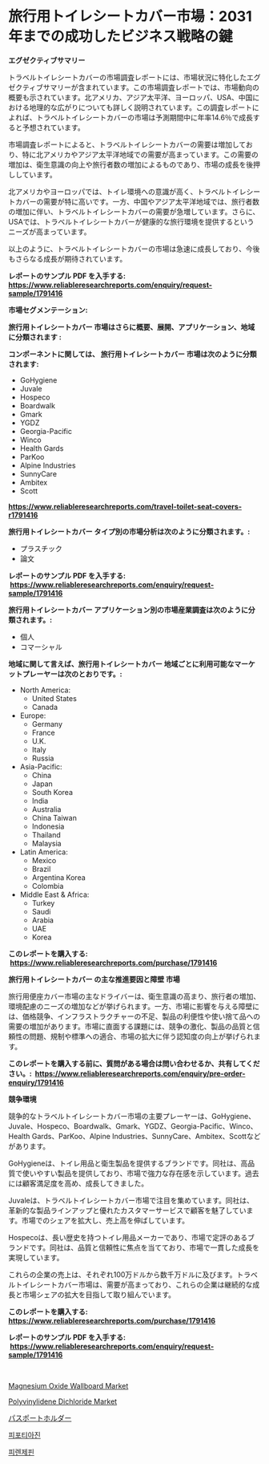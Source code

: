 <p><h1>旅行用トイレシートカバー市場：2031年までの成功したビジネス戦略の鍵</h1></p><p><strong>エグゼクティブサマリー</strong></p>
<p><p>トラベルトイレシートカバーの市場調査レポートには、市場状況に特化したエグゼクティブサマリーが含まれています。この市場調査レポートでは、市場動向の概要も示されています。北アメリカ、アジア太平洋、ヨーロッパ、USA、中国における地理的な広がりについても詳しく説明されています。この調査レポートによれば、トラベルトイレシートカバーの市場は予測期間中に年率14.6％で成長すると予想されています。</p><p>市場調査レポートによると、トラベルトイレシートカバーの需要は増加しており、特に北アメリカやアジア太平洋地域での需要が高まっています。この需要の増加は、衛生意識の向上や旅行者数の増加によるものであり、市場の成長を後押ししています。</p><p>北アメリカやヨーロッパでは、トイレ環境への意識が高く、トラベルトイレシートカバーの需要が特に高いです。一方、中国やアジア太平洋地域では、旅行者数の増加に伴い、トラベルトイレシートカバーの需要が急増しています。さらに、USAでは、トラベルトイレシートカバーが健康的な旅行環境を提供するというニーズが高まっています。</p><p>以上のように、トラベルトイレシートカバーの市場は急速に成長しており、今後もさらなる成長が期待されています。</p></p>
<p><strong>レポートのサンプル PDF を入手する: <a href="https://www.reliableresearchreports.com/enquiry/request-sample/1791416">https://www.reliableresearchreports.com/enquiry/request-sample/1791416</a></strong></p>
<p><strong>市場セグメンテーション:</strong></p>
<p><strong> 旅行用トイレシートカバー 市場はさらに概要、展開、アプリケーション、地域に分類されます :</strong></p>
<p><strong>コンポーネントに関しては、 旅行用トイレシートカバー 市場は次のように分類されます: &nbsp;</strong></p>
<p><ul><li>GoHygiene</li><li>Juvale</li><li>Hospeco</li><li>Boardwalk</li><li>Gmark</li><li>YGDZ</li><li>Georgia-Pacific</li><li>Winco</li><li>Health Gards</li><li>ParKoo</li><li>Alpine Industries</li><li>SunnyCare</li><li>Ambitex</li><li>Scott</li></ul></p>
<p><strong><a href="https://www.reliableresearchreports.com/travel-toilet-seat-covers-r1791416">https://www.reliableresearchreports.com/travel-toilet-seat-covers-r1791416</a></strong></p>
<p><strong> 旅行用トイレシートカバー タイプ別の市場分析は次のように分類されます。:</strong></p>
<p><ul><li>プラスチック</li><li>論文</li></ul></p>
<p><strong>レポートのサンプル PDF を入手する: &nbsp;<a href="https://www.reliableresearchreports.com/enquiry/request-sample/1791416">https://www.reliableresearchreports.com/enquiry/request-sample/1791416</a></strong></p>
<p><strong> 旅行用トイレシートカバー アプリケーション別の市場産業調査は次のように分類されます。:</strong></p>
<p><ul><li>個人</li><li>コマーシャル</li></ul></p>
<p><strong>地域に関して言えば、旅行用トイレシートカバー 地域ごとに利用可能なマーケットプレーヤーは次のとおりです。:</strong></p>
<p><ul>
    <li>
        North America:
        <ul>
            <li>United States</li>
            <li>Canada</li>
        </ul>
    </li>
    <li>
        Europe:
        <ul>
            <li>Germany</li>
            <li>France</li>
            <li>U.K.</li>
            <li>Italy</li>
            <li>Russia</li>
        </ul>
    </li>
    <li>
        Asia-Pacific:
        <ul>
            <li>China</li>
            <li>Japan</li>
            <li>South Korea</li>
            <li>India</li>
            <li>Australia</li>
            <li>China Taiwan</li>
            <li>Indonesia</li>
            <li>Thailand</li>
            <li>Malaysia</li>
        </ul>
    </li>
    <li>
        Latin America:
        <ul>
            <li>Mexico</li>
            <li>Brazil</li>
            <li>Argentina Korea</li>
            <li>Colombia</li>
        </ul>
    </li>
    <li>
        Middle East & Africa:
        <ul>
            <li>Turkey</li>
            <li>Saudi</li>
            <li>Arabia</li>
            <li>UAE</li>
            <li>Korea</li>
        </ul>
    </li>
    </ul></p>
<p><strong>このレポートを購入する: &nbsp;<a href="https://www.reliableresearchreports.com/purchase/1791416">https://www.reliableresearchreports.com/purchase/1791416</a></strong></p>
<p><strong>旅行用トイレシートカバー の主な推進要因と障壁 市場</strong></p>
<p><p>旅行用便座カバー市場の主なドライバーは、衛生意識の高まり、旅行者の増加、環境配慮のニーズの増加などが挙げられます。一方、市場に影響を与える障壁には、価格競争、インフラストラクチャーの不足、製品の利便性や使い捨て品への需要の増加があります。市場に直面する課題には、競争の激化、製品の品質と信頼性の問題、規制や標準への適合、市場の拡大に伴う認知度の向上が挙げられます。</p></p>
<p><strong>このレポートを購入する前に、質問がある場合は問い合わせるか、共有してください。:&nbsp; <a href="https://www.reliableresearchreports.com/enquiry/pre-order-enquiry/1791416">https://www.reliableresearchreports.com/enquiry/pre-order-enquiry/1791416</a></strong></p>
<p><strong>競争環境</strong></p>
<p><p>競争的なトラベルトイレシートカバー市場の主要プレーヤーは、GoHygiene、Juvale、Hospeco、Boardwalk、Gmark、YGDZ、Georgia-Pacific、Winco、Health Gards、ParKoo、Alpine Industries、SunnyCare、Ambitex、Scottなどがあります。</p><p>GoHygieneは、トイレ用品と衛生製品を提供するブランドです。同社は、高品質で使いやすい製品を提供しており、市場で強力な存在感を示しています。過去には顧客満足度を高め、成長してきました。</p><p>Juvaleは、トラベルトイレシートカバー市場で注目を集めています。同社は、革新的な製品ラインアップと優れたカスタマーサービスで顧客を魅了しています。市場でのシェアを拡大し、売上高を伸ばしています。</p><p>Hospecoは、長い歴史を持つトイレ用品メーカーであり、市場で定評のあるブランドです。同社は、品質と信頼性に焦点を当てており、市場で一貫した成長を実現しています。</p><p>これらの企業の売上は、それぞれ100万ドルから数千万ドルに及びます。トラベルトイレシートカバー市場は、需要が高まっており、これらの企業は継続的な成長と市場シェアの拡大を目指して取り組んでいます。</p></p>
<p><strong>このレポートを購入する: &nbsp; <a href="https://www.reliableresearchreports.com/purchase/1791416">https://www.reliableresearchreports.com/purchase/1791416</a></strong></p>
<p><strong>レポートのサンプル PDF を入手する: &nbsp;<a href="https://www.reliableresearchreports.com/enquiry/request-sample/1791416">https://www.reliableresearchreports.com/enquiry/request-sample/1791416</a></strong><strong></strong></p>
<p>&nbsp;</p>
<p><p><a href="https://issuu.com/reportprime-2/docs/magnesium-oxide-wallboard-market-size-2030.pptx">Magnesium Oxide Wallboard Market</a></p><p><a href="https://www.linkedin.com/pulse/polyvinylidene-dichloride-market-size-growing-forecasted-period-5guae?trackingId=ReW3MYQEJFE7RxcNPTc8iw%3D%3D">Polyvinylidene Dichloride Market</a></p><p><a href="https://github.com/sghwr779811674/Market-Research-Report-List-1/blob/main/749682321956.md">パスポートホルダー</a></p><p><a href="https://github.com/vdhdwjyp90142/Market-Research-Report-List-1/blob/main/383938320165.md">피포티아진</a></p><p><a href="https://github.com/OwenHamiytll568745/Market-Research-Report-List-1/blob/main/428181520166.md">피렌제핀</a></p></p>